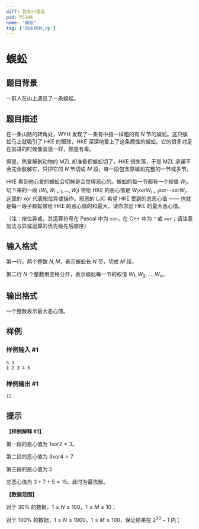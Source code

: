 ```yaml
---
diff: 普及+/提高
pid: P5144
name: "蜈蚣"
tag: ['动态规划,dp']
---
```

# 蜈蚣
## 题目背景

一群人在山上遇见了一条蜈蚣。
## 题目描述

在一条山路的转角处，WYH 发现了一条有中指一样粗的有 $N$ 节的蜈蚣。这只蜈蚣马上就吸引了 HKE 的眼球，HKE 深深地爱上了这条魔性的蜈蚣。它的很多对足在前进的时候像波浪一样，颇是有毒。

但是，热爱解剖动物的 MZL 却准备把蜈蚣切了。HKE 很失落，于是 MZL 承诺不会完全肢解它，只把它的 $N$ 节切成 $M$ 段，每一段包含原蜈蚣完整的一节或多节。

HKE 看到他心爱的蜈蚣会切掉是会觉得恶心的。蜈蚣的每一节都有一个权值 $W_i$，切下来的一段 $(W_i, W_{i + 1}, \ldots, W_j)$ 带给 HKE 的恶心值是 $W_i \mathbin{\mathrm{xor}} W_{i + 1} \mathbin{\mathrm{xor}} \cdots \mathbin{\mathrm{xor}} W_j$，这里的 $\mathbin{\mathrm{xor}}$ 代表按位异或操作。邪恶的 LJC 希望 HKE 受到的总恶心值 —— 也就是每一段子蜈蚣带给 HKE 的恶心值的和最大，请你求出 HKE 的最大恶心值。

（注：按位异或，其运算符号在 Pascal 中为 `xor`，在 C++ 中为 `^` 或 `xor`；请注意加法与异或运算的优先级先后顺序）
## 输入格式

第一行，两个整数 $N, M$，表示蜈蚣长 $N$ 节，切成 $M$ 段。

第二行 $N$ 个整数用空格分开，表示蜈蚣每一节的权值 $W_1, W_2, \ldots, W_n$。
## 输出格式

一个整数表示最大恶心值。
## 样例

### 样例输入 #1
```
5 3
1 2 3 4 5

```
### 样例输出 #1
```
15

```
## 提示

**【样例解释 \#1】**

第一段的恶心值为 $1 \mathbin{\mathrm{xor}} 2 = 3$。

第二段的恶心值为 $3 \mathbin{\mathrm{xor}} 4 = 7$

第三段的恶心值为 $5$

总恶心值为 $3 + 7 + 5 = 15$。此时为最优解。

**【数据范围】**

对于 $30 \%$ 的数据，$1 \le N \le 100$，$1 \le M \le 10$；

对于 $100 \%$ 的数据，$1 \le N \le 1000$，$1 \le M \le 100$，保证结果在 $2^{30} - 1$ 内；

